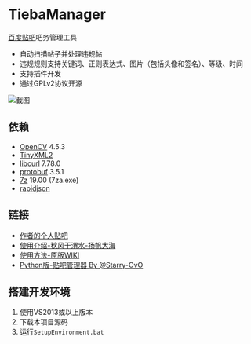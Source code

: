 TiebaManager
=========

[百度贴吧](https://tieba.baidu.com/)吧务管理工具  

* 自动扫描帖子并处理违规帖
* 违规规则支持关键词、正则表达式、图片（包括头像和签名）、等级、时间
* 支持插件开发
* 通过GPLv2协议开源

![截图](https://raw.githubusercontent.com/wiki/xfgryujk/TiebaManager/images/snapshot.png)


依赖
---------

* [OpenCV](http://opencv.org/) 4.5.3
* [TinyXML2](http://www.grinninglizard.com/tinyxml2/index.html)
* [libcurl](https://curl.haxx.se/libcurl/) 7.78.0
* [protobuf](https://github.com/protocolbuffers/protobuf/releases) 3.5.1
* [7z](https://www.7-zip.org/) 19.00 (7za.exe)
* [rapidjson](http://rapidjson.org/)

链接
---------

* [作者的个人贴吧](https://tieba.baidu.com/f?kw=%D2%BB%B8%F6%BC%AB%C6%E4%D2%FE%C3%D8%D6%BB%D3%D0xfgryujk%D6%AA%B5%C0%B5%C4%B5%D8%B7%BD)
* [使用介绍-秋风于渭水-扬帆大海](https://www.tjsky.net/?p=58)
* [使用方法-原版WIKI](https://github.com/xfgryujk/TiebaManager/wiki/%E5%A6%82%E4%BD%95%E4%BD%BF%E7%94%A8)
* [Python版-贴吧管理器 By @Starry-OvO](https://github.com/Starry-OvO/Tieba-Manager)


搭建开发环境
---------

1. 使用VS2013或以上版本
2. 下载本项目源码
3. 运行`SetupEnvironment.bat`
